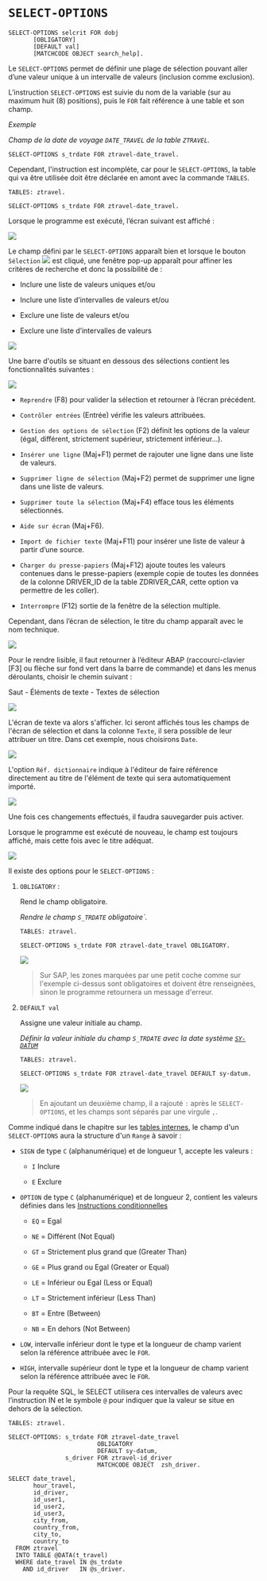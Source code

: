 # **`SELECT-OPTIONS`**

```JS
SELECT-OPTIONS selcrit FOR dobj
       [OBLIGATORY]
       [DEFAULT val]
       [MATCHCODE OBJECT search_help].
```

Le `SELECT-OPTIONS` permet de définir une plage de sélection pouvant aller d’une valeur unique à un intervalle de valeurs (inclusion comme exclusion).

L’instruction `SELECT-OPTIONS` est suivie du nom de la variable (sur au maximum huit (8) positions), puis le `FOR` fait référence à une table et son champ.

_Exemple_

_Champ de la date de voyage `DATE_TRAVEL` de la table `ZTRAVEL`._

```JS
SELECT-OPTIONS s_trdate FOR ztravel-date_travel.
```

Cependant, l'instruction est incomplète, car pour le `SELECT-OPTIONS`, la table qui va être utilisée doit être déclarée en amont avec la commande `TABLES`.

```JS
TABLES: ztravel.

SELECT-OPTIONS s_trdate FOR ztravel-date_travel.
```

Lorsque le programme est exécuté, l’écran suivant est affiché :

![](../../99%20-%20Ressources/12_Screen%20-%2002%20-%2001%20-%2001.png)

Le champ défini par le `SELECT-OPTIONS` apparaît bien et lorsque le bouton `Sélection` ![](../../99%20-%20Ressources/12_Screen%20-%2002%20-%2001%20-%2002.png) est cliqué, une fenêtre pop-up apparaît pour affiner les critères de recherche et donc la possibilité de :

- Inclure une liste de valeurs uniques et/ou

- Inclure une liste d’intervalles de valeurs et/ou

- Exclure une liste de valeurs et/ou

- Exclure une liste d’intervalles de valeurs

![](../../99%20-%20Ressources/12_Screen%20-%2002%20-%2001%20-%2003.png)

Une barre d'outils se situant en dessous des sélections contient les fonctionnalités suivantes :

![](../../99%20-%20Ressources/12_Screen%20-%2002%20-%2001%20-%2004.png)

- `Reprendre` (F8) pour valider la sélection et retourner à l’écran précédent.

- `Contrôler entrées` (Entrée) vérifie les valeurs attribuées.

- `Gestion des options de sélection` (F2) définit les options de la valeur (égal, différent, strictement supérieur, strictement inférieur...).

- `Insérer une ligne` (Maj+F1) permet de rajouter une ligne dans une liste de valeurs.

- `Supprimer ligne de sélection` (Maj+F2) permet de supprimer une ligne dans une liste de valeurs.

- `Supprimer toute la sélection` (Maj+F4) efface tous les éléments sélectionnés.

- `Aide sur écran` (Maj+F6).

- `Import de fichier texte` (Maj+F11) pour insérer une liste de valeur à partir d’une source.

- `Charger du presse-papiers` (Maj+F12) ajoute toutes les valeurs contenues dans le presse-papiers (exemple copie de toutes les données de la colonne DRIVER_ID de la table ZDRIVER_CAR, cette option va permettre de les coller).

- `Interrompre` (F12) sortie de la fenêtre de la sélection multiple.

Cependant, dans l’écran de sélection, le titre du champ apparaît avec le nom technique.

![](../../99%20-%20Ressources/12_Screen%20-%2002%20-%2001%20-%2005.png)

Pour le rendre lisible, il faut retourner à l’éditeur ABAP (raccourci-clavier [F3] ou flèche sur fond vert dans la barre de commande) et dans les menus déroulants, choisir le chemin suivant :

Saut - Éléments de texte - Textes de sélection

![](../../99%20-%20Ressources/12_Screen%20-%2002%20-%2001%20-%2006.png)

L'écran de texte va alors s'afficher. Ici seront affichés tous les champs de l'écran de sélection et dans la colonne `Texte`, il sera possible de leur attribuer un titre. Dans cet exemple, nous choisirons `Date`.

![](../../99%20-%20Ressources/12_Screen%20-%2002%20-%2001%20-%2007.png)

L'option `Réf. dictionnaire` indique à l'éditeur de faire référence directement au titre de l'élément de texte qui sera automatiquement importé.

![](../../99%20-%20Ressources/12_Screen%20-%2002%20-%2001%20-%2008.png)

Une fois ces changements effectués, il faudra sauvegarder puis activer.

Lorsque le programme est exécuté de nouveau, le champ est toujours affiché, mais cette fois avec le titre adéquat.

![](../../99%20-%20Ressources/12_Screen%20-%2002%20-%2001%20-%2009.png)

Il existe des options pour le `SELECT-OPTIONS` :

1. `OBLIGATORY` :

   Rend le champ obligatoire.

   _Rendre le champ `S_TRDATE` obligatoire`._

   ```JS
   TABLES: ztravel.

   SELECT-OPTIONS s_trdate FOR ztravel-date_travel OBLIGATORY.
   ```

   ![](../../99%20-%20Ressources/12_Screen%20-%2002%20-%2001%20-%2010.png)

   > Sur SAP, les zones marquées par une petit coche comme sur l'exemple ci-dessus sont obligatoires et doivent être renseignées, sinon le programme retournera un message d'erreur.

2. `DEFAULT val`

   Assigne une valeur initiale au champ.

   _Définir la valeur initiale du champ `S_TRDATE` avec la date système [`SY-DATUM`](../../99%20-%20Help/02%20-%20SY-SYSTEM.md)_

   ```JS
   TABLES: ztravel.

   SELECT-OPTIONS s_trdate FOR ztravel-date_travel DEFAULT sy-datum.
   ```

   ![](../../99%20-%20Ressources/12_Screen%20-%2002%20-%2001%20-%2011.png)

   > En ajoutant un deuxième champ, il a rajouté `:` après le `SELECT-OPTIONS`, et les champs sont séparés par une virgule `,`.

Comme indiqué dans le chapitre sur les [tables internes](../../07%20-%20Tables_Internes/01%20-%20tables%20internes.md), le champ d'un `SELECT-OPTIONS` aura la structure d'un `Range` à savoir :

- `SIGN` de type `C` (alphanumérique) et de longueur 1, accepte les valeurs :

  - `I` Inclure

  - `E` Exclure

- `OPTION` de type `C` (alphanumérique) et de longueur 2, contient les valeurs définies dans les [Instructions conditionnelles](../../02%20-%20Conditions/01%20-%20if%20endif.md)

  - `EQ` = Egal

  - `NE` = Différent (Not Equal)

  - `GT` = Strictement plus grand que (Greater Than)

  - `GE` = Plus grand ou Egal (Greater or Equal)

  - `LE` = Inférieur ou Egal (Less or Equal)

  - `LT` = Strictement inférieur (Less Than)

  - `BT` = Entre (Between)

  - `NB` = En dehors (Not Between)

- `LOW`, intervalle inférieur dont le type et la longueur de champ varient selon la référence attribuée avec le `FOR`.

- `HIGH`, intervalle supérieur dont le type et la longueur de champ varient selon la référence attribuée avec le `FOR`.

Pour la requête SQL, le SELECT utilisera ces intervalles de valeurs avec l’instruction IN et le symbole `@` pour indiquer que la valeur se situe en dehors de la sélection.

```JS
TABLES: ztravel.

SELECT-OPTIONS: s_trdate FOR ztravel-date_travel
                         OBLIGATORY
                         DEFAULT sy-datum,
                s_driver FOR ztravel-id_driver
                         MATCHCODE OBJECT  zsh_driver.

SELECT date_travel,
       hour_travel,
       id_driver,
       id_user1,
       id_user2,
       id_user3,
       city_from,
       country_from,
       city_to,
       country_to
  FROM ztravel
  INTO TABLE @DATA(t_travel)
  WHERE date_travel IN @s_trdate
    AND id_driver   IN @s_driver.
```
